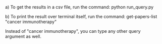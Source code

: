 a) To get the results in a csv file, run the command: python run_query.py

b) To print the result over terminal itself, run the command: get-papers-list "cancer immunotherapy"

Instead of "cancer immunotherapy", you can type any other query argument as well.
